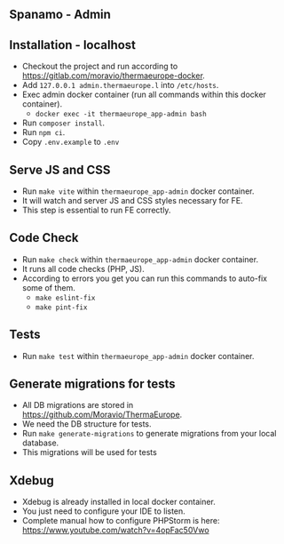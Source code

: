 ## Spanamo - Admin

## Installation - localhost
- Checkout the project and run according to https://gitlab.com/moravio/thermaeurope-docker.
- Add `127.0.0.1 admin.thermaeurope.l` into `/etc/hosts`.
- Exec admin docker container (run all commands within this docker container).
  - `docker exec -it thermaeurope_app-admin bash`
- Run `composer install`.
- Run `npm ci`.
- Copy `.env.example` to `.env`

## Serve JS and CSS
- Run `make vite` within `thermaeurope_app-admin` docker container.
- It will watch and server JS and CSS styles necessary for FE.
- This step is essential to run FE correctly.

## Code Check
- Run `make check` within `thermaeurope_app-admin` docker container.
- It runs all code checks (PHP, JS).
- According to errors you get you can run this commands to auto-fix some of them.
  - `make eslint-fix`
  - `make pint-fix`

## Tests
- Run `make test` within `thermaeurope_app-admin` docker container.

## Generate migrations for tests
- All DB migrations are stored in https://github.com/Moravio/ThermaEurope.
- We need the DB structure for tests.
- Run `make generate-migrations` to generate migrations from your local database.
- This migrations will be used for tests

## Xdebug
- Xdebug is already installed in local docker container.
- You just need to configure your IDE to listen.
- Complete manual how to configure PHPStorm is here: https://www.youtube.com/watch?v=4opFac50Vwo
